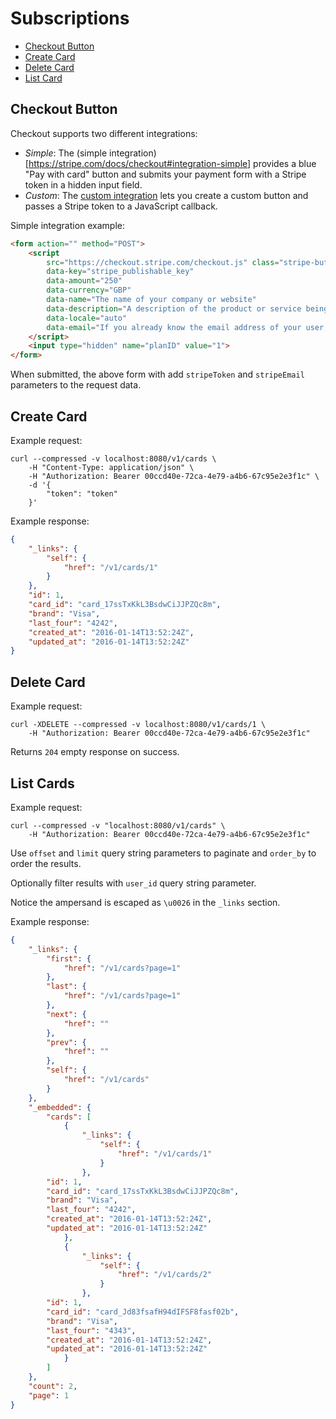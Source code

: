 # Subscriptions

* [Checkout Button](#checkout-button)
* [Create Card](#create-card)
* [Delete Card](#delete-card)
* [List Card](#list-cards)

## Checkout Button

Checkout supports two different integrations:

- *Simple*: The (simple integration)[https://stripe.com/docs/checkout#integration-simple] provides a blue "Pay with card" button and submits your payment form with a Stripe token in a hidden input field.
- *Custom*: The [custom integration](https://stripe.com/docs/checkout#integration-custom) lets you create a custom button and passes a Stripe token to a JavaScript callback.

Simple integration example:

```html
<form action="" method="POST">
	<script
		src="https://checkout.stripe.com/checkout.js" class="stripe-button"
		data-key="stripe_publishable_key"
		data-amount="250"
		data-currency="GBP"
		data-name="The name of your company or website"
		data-description="A description of the product or service being purchased"
		data-locale="auto"
		data-email="If you already know the email address of your user, you can provide it to Checkout to be pre-filled">
	</script>
	<input type="hidden" name="planID" value="1">
</form>
```

When submitted, the above form with add `stripeToken` and `stripeEmail` parameters to the request data.

## Create Card

Example request:

```
curl --compressed -v localhost:8080/v1/cards \
	-H "Content-Type: application/json" \
	-H "Authorization: Bearer 00ccd40e-72ca-4e79-a4b6-67c95e2e3f1c" \
	-d '{
		"token": "token"
	}'
```

Example response:

```json
{
	"_links": {
		"self": {
			"href": "/v1/cards/1"
		}
	},
	"id": 1,
	"card_id": "card_17ssTxKkL3BsdwCiJJPZQc8m",
	"brand": "Visa",
	"last_four": "4242",
	"created_at": "2016-01-14T13:52:24Z",
	"updated_at": "2016-01-14T13:52:24Z"
}
```

## Delete Card

Example request:

```
curl -XDELETE --compressed -v localhost:8080/v1/cards/1 \
	-H "Authorization: Bearer 00ccd40e-72ca-4e79-a4b6-67c95e2e3f1c"
```

Returns `204` empty response on success.

## List Cards

Example request:

```
curl --compressed -v "localhost:8080/v1/cards" \
	-H "Authorization: Bearer 00ccd40e-72ca-4e79-a4b6-67c95e2e3f1c"
```

Use `offset` and `limit` query string parameters to paginate and `order_by` to order the results.

Optionally filter results with `user_id` query string parameter.

Notice the ampersand is escaped as `\u0026` in the `_links` section.

Example response:

```json
{
	"_links": {
		"first": {
			"href": "/v1/cards?page=1"
		},
		"last": {
			"href": "/v1/cards?page=1"
		},
		"next": {
			"href": ""
		},
		"prev": {
			"href": ""
		},
		"self": {
			"href": "/v1/cards"
		}
	},
	"_embedded": {
		"cards": [
			{
				"_links": {
					"self": {
						"href": "/v1/cards/1"
					}
				},
        "id": 1,
      	"card_id": "card_17ssTxKkL3BsdwCiJJPZQc8m",
      	"brand": "Visa",
      	"last_four": "4242",
      	"created_at": "2016-01-14T13:52:24Z",
      	"updated_at": "2016-01-14T13:52:24Z"
			},
			{
				"_links": {
					"self": {
						"href": "/v1/cards/2"
					}
				},
        "id": 1,
      	"card_id": "card_Jd83fsafH94dIFSF8fasf02b",
      	"brand": "Visa",
      	"last_four": "4343",
      	"created_at": "2016-01-14T13:52:24Z",
      	"updated_at": "2016-01-14T13:52:24Z"
			}
		]
	},
	"count": 2,
	"page": 1
}
```
